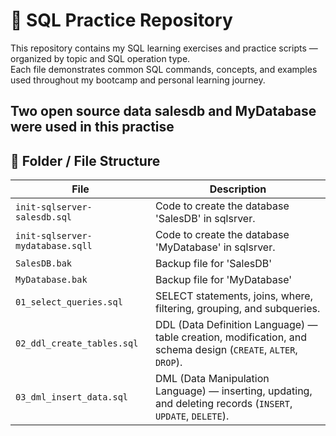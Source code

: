 # 🧠 SQL Practice Repository

This repository contains my SQL learning exercises and practice scripts — organized by topic and SQL operation type.  
Each file demonstrates common SQL commands, concepts, and examples used throughout my bootcamp and personal learning journey.

Two open source data salesdb and MyDatabase were used in this practise
---

## 📂 Folder / File Structure

| File | Description |
|------|--------------|
| `init-sqlserver-salesdb.sql` | Code to create the database 'SalesDB' in sqlsrver. |
| `init-sqlserver-mydatabase.sqll`   | Code to create the database 'MyDatabase' in sqlsrver.|
| `SalesDB.bak` | Backup file for 'SalesDB' |
| `MyDatabase.bak` | Backup file for 'MyDatabase'  |
| `01_select_queries.sql`    | SELECT statements, joins, where, filtering, grouping, and subqueries. |
| `02_ddl_create_tables.sql` | DDL (Data Definition Language) — table creation, modification, and schema design (`CREATE`, `ALTER`, `DROP`). |
| `03_dml_insert_data.sql`   | DML (Data Manipulation Language) — inserting, updating, and deleting records (`INSERT`, `UPDATE`, `DELETE`). |


